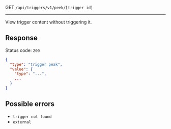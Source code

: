 GET `/api/triggers/v1/peek/[trigger id]`

---

View trigger content without triggering it.

## Response

Status code: `200`

```json
{
  "type": "trigger peak",
  "value": {
    "type": "...",
    ...
  }
}
```

## Possible errors

- `trigger not found`
- `external`
